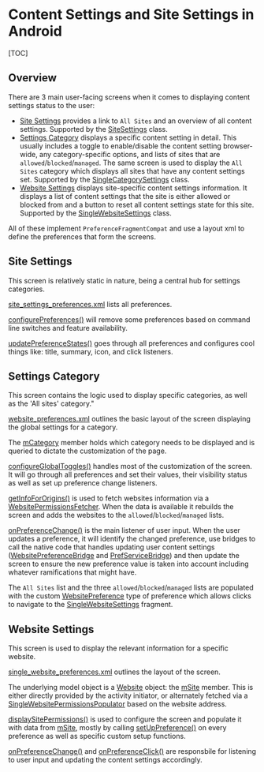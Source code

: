 # Content Settings and Site Settings in Android

[TOC]

## Overview

There are 3 main user-facing screens when it comes to displaying content
settings status to the user:

*   [Site Settings](#Site-Settings) provides a link to `All Sites` and an
    overview of all content settings. Supported by the
    [SiteSettings](https://cs.chromium.org/chromium/src/chrome/android/java/src/org/chromium/chrome/browser/site_settings/SiteSettings.java?g=0)
    class.
*   [Settings Category](#Settings-Category) displays a specific content setting
    in detail. This usually includes a toggle to enable/disable the content
    setting browser-wide, any category-specific options, and lists of sites that
    are `allowed`/`blocked`/`managed`. The same screen is used to display the
    `All Sites` category which displays all sites that have any content settings
    set. Supported by the
    [SingleCategorySettings](https://cs.chromium.org/chromium/src/chrome/android/java/src/org/chromium/chrome/browser/site_settings/SingleCategorySettings.java?type=cs&g=0)
    class.
*   [Website Settings](#Website-Settings) displays site-specific content
    settings information. It displays a list of content settings that the site
    is either allowed or blocked from and a button to reset all content settings
    state for this site. Supported by the
    [SingleWebsiteSettings](https://cs.chromium.org/chromium/src/chrome/android/java/src/org/chromium/chrome/browser/site_settings/SingleWebsiteSettings.java?type=cs&g=0)
    class.

All of these implement `PreferenceFragmentCompat` and use a layout xml to define
the preferences that form the screens.

## Site Settings

This screen is relatively static in nature, being a central hub for settings
categories.

[site_settings_preferences.xml](https://cs.chromium.org/chromium/src/chrome/android/java/res/xml/site_settings_preferences.xml?q=site_settings_preferences&sq=package:chromium&g=0&l=1)
lists all preferences.

[configurePreferences()](https://cs.chromium.org/chromium/src/chrome/android/java/src/org/chromium/chrome/browser/site_settings/SiteSettings.java?type=cs&g=0&l=53)
will remove some preferences based on command line switches and feature
availability.

[updatePreferenceStates()](https://cs.chromium.org/chromium/src/chrome/android/java/src/org/chromium/chrome/browser/site_settings/SiteSettings.java?type=cs&g=0&l=72)
goes through all preferences and configures cool things like: title, summary,
icon, and click listeners.

## Settings Category

This screen contains the logic used to display specific categories, as well as
the 'All sites' category."

[website_preferences.xml](https://cs.chromium.org/chromium/src/chrome/android/java/res/xml/website_preferences.xml?q=website_preferences&sq=package:chromium&g=0&l=1)
outlines the basic layout of the screen displaying the global settings for a
category.

The
[mCategory](https://cs.chromium.org/chromium/src/chrome/android/java/src/org/chromium/chrome/browser/site_settings/SingleCategorySettings.java?type=cs&g=0)
member holds which category needs to be displayed and is queried to dictate the
customization of the page.

[configureGlobalToggles()](https://cs.chromium.org/chromium/src/chrome/android/java/src/org/chromium/chrome/browser/site_settings/SingleCategorySettings.java?type=cs&g=0&l=821)
handles most of the customization of the screen. It will go through all
preferences and set their values, their visibility status as well as set up
preference change listeners.

[getInfoForOrigins()](https://cs.chromium.org/chromium/src/chrome/android/java/src/org/chromium/chrome/browser/site_settings/SingleCategorySettings.java?type=cs&q=configureGlobalToggles&g=0&l=143)
is used to fetch websites information via a
[WebsitePermissionsFetcher](https://cs.chromium.org/chromium/src/chrome/android/java/src/org/chromium/chrome/browser/site_settings/WebsitePermissionsFetcher.java).
When the data is available it rebuilds the screen and adds the websites to the
`allowed`/`blocked`/`managed` lists.

[onPreferenceChange()](https://cs.chromium.org/chromium/src/chrome/android/java/src/org/chromium/chrome/browser/site_settings/SingleCategorySettings.java?type=cs&g=0&l=464)
is the main listener of user input. When the user updates a preference, it will
identify the changed preference, use bridges to call the native code that
handles updating user content settings
([WebsitePreferenceBridge](https://cs.chromium.org/chromium/src/chrome/android/java/src/org/chromium/chrome/browser/site_settings/WebsitePreferenceBridge.java)
and
[PrefServiceBridge](https://cs.chromium.org/chromium/src/chrome/browser/preferences/android/java/src/org/chromium/chrome/browser/preferences/PrefServiceBridge.java?q=PrefServiceBridge&sq=package:chromium&g=0&l=18))
and then update the screen to ensure the new preference value is taken into
account including whatever ramifications that might have.

The `All Sites` list and the three `allowed`/`blocked`/`managed` lists are
populated with the custom
[WebsitePreference](https://cs.chromium.org/chromium/src/chrome/android/java/src/org/chromium/chrome/browser/site_settings/WebsitePreference.java)
type of preference which allows clicks to navigate to the
[SingleWebsiteSettings](https://cs.chromium.org/chromium/src/chrome/android/java/src/org/chromium/chrome/browser/site_settings/SingleWebsiteSettings.java)
fragment.

## Website Settings

This screen is used to display the relevant information for a specific website.

[single_website_preferences.xml](https://cs.chromium.org/chromium/src/chrome/android/java/res/xml/single_website_preferences.xml?q=single_website_preferences&sq=package:chromium&dr)
outlines the layout of the screen.

The underlying model object is a
[Website](https://cs.chromium.org/chromium/src/chrome/android/java/src/org/chromium/chrome/browser/site_settings/Website.java)
object: the
[mSite](https://cs.chromium.org/chromium/src/chrome/android/java/src/org/chromium/chrome/browser/site_settings/SingleWebsiteSettings.java?l=108)
member. This is either directly provided by the activity initiator, or
alternately fetched via a
[SingleWebsitePermissionsPopulator](https://cs.chromium.org/chromium/src/chrome/android/java/src/org/chromium/chrome/browser/site_settings/SingleWebsiteSettings.java?l=121)
based on the website address.

[displaySitePermissions()](https://cs.chromium.org/chromium/src/chrome/android/java/src/org/chromium/chrome/browser/site_settings/SingleWebsiteSettings.java?l=300)
is used to configure the screen and populate it with data from
[mSite](https://cs.chromium.org/chromium/src/chrome/android/java/src/org/chromium/chrome/browser/site_settings/SingleWebsiteSettings.java?l=108),
mostly by calling
[setUpPreference()](https://cs.chromium.org/chromium/src/chrome/android/java/src/org/chromium/chrome/browser/site_settings/SingleWebsiteSettings.java?g=0&l=332)
on every preference as well as specific custom setup functions.

[onPreferenceChange()](https://cs.chromium.org/chromium/src/chrome/android/java/src/org/chromium/chrome/browser/site_settings/SingleWebsiteSettings.java?g=0&l=879)
and
[onPreferenceClick()](https://cs.chromium.org/chromium/src/chrome/android/java/src/org/chromium/chrome/browser/site_settings/SingleWebsiteSettings.java?g=0&l=896)
are responsbile for listening to user input and updating the content settings
accordingly.
